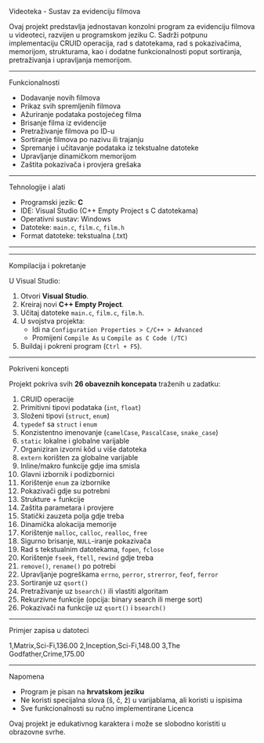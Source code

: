 Videoteka - Sustav za evidenciju filmova

Ovaj projekt predstavlja jednostavan konzolni program za evidenciju filmova u videoteci, razvijen u programskom jeziku C. Sadrži potpunu implementaciju CRUID operacija, rad s datotekama, rad s pokazivačima, memorijom, strukturama, kao i dodatne funkcionalnosti poput sortiranja, pretraživanja i upravljanja memorijom.

---

 Funkcionalnosti

- Dodavanje novih filmova
- Prikaz svih spremljenih filmova
- Ažuriranje podataka postojećeg filma
- Brisanje filma iz evidencije
-  Pretraživanje filmova po ID-u
-  Sortiranje filmova po nazivu ili trajanju
-  Spremanje i učitavanje podataka iz tekstualne datoteke
-  Upravljanje dinamičkom memorijom
-  Zaštita pokazivača i provjera grešaka

---

 Tehnologije i alati

- Programski jezik: **C**
- IDE: Visual Studio (C++ Empty Project s C datotekama)
- Operativni sustav: Windows
- Datoteke: `main.c`, `film.c`, `film.h`
- Format datoteke: tekstualna (.txt)

---



---
 Kompilacija i pokretanje

 U Visual Studio:

1. Otvori **Visual Studio**.
2. Kreiraj novi **C++ Empty Project**.
3. Učitaj datoteke `main.c`, `film.c`, `film.h`.
4. U svojstva projekta:
   - Idi na `Configuration Properties > C/C++ > Advanced`
   - Promijeni `Compile As` u `Compile as C Code (/TC)`
5. Buildaj i pokreni program (`Ctrl + F5`).

---
 Pokriveni koncepti

Projekt pokriva svih **26 obaveznih koncepata** traženih u zadatku:

1. CRUID operacije
2. Primitivni tipovi podataka (`int`, `float`)
3. Složeni tipovi (`struct`, `enum`)
4. `typedef` sa `struct` i `enum`
5. Konzistentno imenovanje (`camelCase`, `PascalCase`, `snake_case`)
6. `static` lokalne i globalne varijable
7. Organiziran izvorni kôd u više datoteka
8. `extern` korišten za globalne varijable
9. Inline/makro funkcije gdje ima smisla
10. Glavni izbornik i podizbornici
11. Korištenje `enum` za izbornike
12. Pokazivači gdje su potrebni
13. Strukture + funkcije
14. Zaštita parametara i provjere
15. Statički zauzeta polja gdje treba
16. Dinamička alokacija memorije
17. Korištenje `malloc`, `calloc`, `realloc`, `free`
18. Sigurno brisanje, `NULL`-iranje pokazivača
19. Rad s tekstualnim datotekama, `fopen`, `fclose`
20. Korištenje `fseek`, `ftell`, `rewind` gdje treba
21. `remove()`, `rename()` po potrebi
22. Upravljanje pogreškama `errno`, `perror`, `strerror`, `feof`, `ferror`
23. Sortiranje uz `qsort()`
24. Pretraživanje uz `bsearch()` ili vlastiti algoritam
25. Rekurzivne funkcije (opcija: binary search ili merge sort)
26. Pokazivači na funkcije uz `qsort()` i `bsearch()`

---

 Primjer zapisa u datoteci

1,Matrix,Sci-Fi,136.00
2,Inception,Sci-Fi,148.00
3,The Godfather,Crime,175.00


---

 Napomena

- Program je pisan na **hrvatskom jeziku**
- Ne koristi specijalna slova (š, č, ž) u varijablama, ali koristi u ispisima
- Sve funkcionalnosti su ručno implementirane
 Licenca

Ovaj projekt je edukativnog karaktera i može se slobodno koristiti u obrazovne svrhe.


